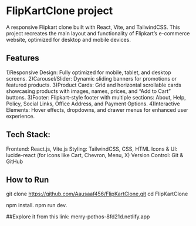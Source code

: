 # FlipKartClone project
A responsive Flipkart clone built with React, Vite, and TailwindCSS. This project recreates the main layout and functionality of Flipkart’s e-commerce website, optimized for desktop and mobile devices.

## Features
1)Responsive Design: Fully optimized for mobile, tablet, and desktop screens.
2)Carousel/Slider: Dynamic sliding banners for promotions or featured products.
3)Product Cards: Grid and horizontal scrollable cards showcasing products with images, names, prices, and “Add to Cart” buttons.
3)Footer: Flipkart-style footer with multiple sections: About, Help, Policy, Social Links, Office Address, and Payment Options.
4)Interactive Elements: Hover effects, dropdowns, and drawer menus for enhanced user experience.

## Tech Stack:
Frontend: React.js, Vite.js
Styling: TailwindCSS, CSS, HTML
Icons & UI: lucide-react (for icons like Cart, Chevron, Menu, X)
Version Control: Git & GitHub

## How to Run
git clone https://github.com/Aausaaf456/FlipKartClone.git
cd FlipKartClone

npm install.
npm run dev.

##Explore it from this link:
   merry-pothos-8fd21d.netlify.app
